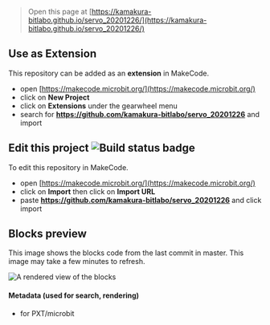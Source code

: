 
> Open this page at [https://kamakura-bitlabo.github.io/servo_20201226/](https://kamakura-bitlabo.github.io/servo_20201226/)

## Use as Extension

This repository can be added as an **extension** in MakeCode.

* open [https://makecode.microbit.org/](https://makecode.microbit.org/)
* click on **New Project**
* click on **Extensions** under the gearwheel menu
* search for **https://github.com/kamakura-bitlabo/servo_20201226** and import

## Edit this project ![Build status badge](https://github.com/kamakura-bitlabo/servo_20201226/workflows/MakeCode/badge.svg)

To edit this repository in MakeCode.

* open [https://makecode.microbit.org/](https://makecode.microbit.org/)
* click on **Import** then click on **Import URL**
* paste **https://github.com/kamakura-bitlabo/servo_20201226** and click import

## Blocks preview

This image shows the blocks code from the last commit in master.
This image may take a few minutes to refresh.

![A rendered view of the blocks](https://github.com/kamakura-bitlabo/servo_20201226/raw/master/.github/makecode/blocks.png)

#### Metadata (used for search, rendering)

* for PXT/microbit
<script src="https://makecode.com/gh-pages-embed.js"></script><script>makeCodeRender("{{ site.makecode.home_url }}", "{{ site.github.owner_name }}/{{ site.github.repository_name }}");</script>
